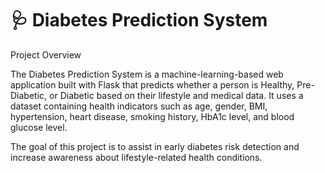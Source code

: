 # 🩺 Diabetes Prediction System
Project Overview

The Diabetes Prediction System is a machine-learning-based web application built with Flask that predicts whether a person is Healthy, Pre-Diabetic, or Diabetic based on their lifestyle and medical data.
It uses a dataset containing health indicators such as age, gender, BMI, hypertension, heart disease, smoking history, HbA1c level, and blood glucose level.

The goal of this project is to assist in early diabetes risk detection and increase awareness about lifestyle-related health conditions.
